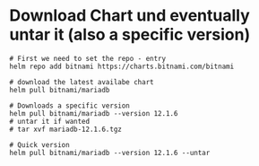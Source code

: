 # Download Chart und eventually untar it (also a specific version) 

```
# First we need to set the repo - entry 
helm repo add bitnami https://charts.bitnami.com/bitnami 

# download the latest availabe chart 
helm pull bitnami/mariadb

# Downloads a specific version 
helm pull bitnami/mariadb --version 12.1.6
# untar it if wanted 
# tar xvf mariadb-12.1.6.tgz

# Quick version 
helm pull bitnami/mariadb --version 12.1.6 --untar
```
